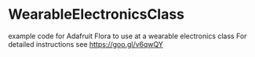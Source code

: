# WearableElectronicsClass
example code for Adafruit Flora to use at a wearable electronics class
For detailed instructions see https://goo.gl/v6qwQY
